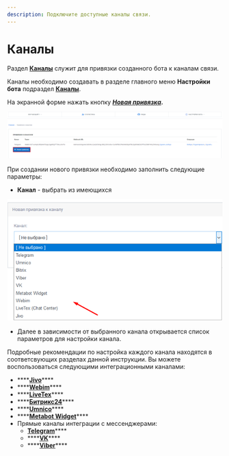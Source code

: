 ```yaml
---
description: Подключите доступные каналы связи.
---
```


# Каналы

Раздел [**Каналы**](https://app.metabot24.com/bot-channel) служит для привязки созданного бота к каналам связи. 

Каналы необходимо создавать в разделе главного меню **Настройки бота** подраздел [**Каналы**](https://app.metabot24.com/bot-channel).

На экранной форме нажать кнопку [_**Новая привязка**_](https://app.metabot24.com/bot-channel/create)**.**

![](../../.gitbook/assets/image%20%2875%29.png)

При создании  нового привязки необходимо заполнить следующие параметры:

* **Канал** - выбрать из имеющихся

![](../../.gitbook/assets/izobrazhenie%20%2861%29.png)

* Далее в зависимости от выбранного канала открывается список параметров для настройки канала.

Подробные рекомендации по настройка каждого канала находятся в соответсвующих разделах данной инструкции. Вы можете воспользоваться следующими интеграционными каналами:

* \*\*\*\*[**Jivo**](../../podklychenie-servis/jivo.md#podklyuchenie-integracii)\*\*\*\*
* \*\*\*\*[**Webim**](https://metarex.gitbook.io/metabot24/podklychenie-kanal/webim)\*\*\*\*
* \*\*\*\*[**LiveTex**](https://metarex.gitbook.io/metabot24/podklychenie-kanal/livetex)\*\*\*\*
* \*\*\*\*[**Битрикс24**](https://metarex.gitbook.io/metabot24/podklychenie-kanal/bitrix24)\*\*\*\*
* \*\*\*\*[**Umnico**](https://metarex.gitbook.io/metabot24/podklychenie-kanal/umnico)\*\*\*\*
* \*\*\*\*[**Metabot Widget**](https://metarex.gitbook.io/metabot24/podklychenie-kanal/metabot-widget)\*\*\*\*
* Прямые каналы интеграции с мессенджерами:
  * [**Telegram**](https://metarex.gitbook.io/metabot24/podklychenie-kanal/telegram)\*\*\*\*
  * \*\*\*\*[**VK**](https://metarex.gitbook.io/metabot24/podklyuchenie-kanalov/vk)\*\*\*\*
  * \*\*\*\*[**Viber**](https://metarex.gitbook.io/metabot24/podklyuchenie-kanalov/viber)\*\*\*\*



